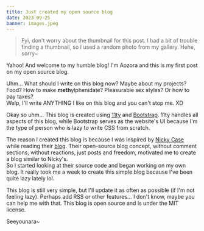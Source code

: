 ```yaml
---
title: Just created my open source blog
date: 2023-09-25
banner: images.jpeg
---
```

> Fyi, don't worry about the thumbnail for this post. I had a bit of trouble finding a thumbnail, so I used a random photo from my gallery. Hehe, sorry~

Yahoo!
And welcome to my humble blog!
I'm Aozora and this is my first post on my open source blog.

Uhm... What should I write on this blog now? Maybe about my projects? Food? How to make **meth**ylphenidate? Pleasurable sex styles? Or how to pay taxes? \
Welp, I'll write ANYTHING I like on this blog and you can't stop me. XD

Okay so uhm... This blog is created using [11ty](https://www.11ty.dev/) and [Bootstrap](https://getbootstrap.com/). 11ty handles all aspects of this blog, while Bootstrap serves as the website's UI because I'm the type of person who is lazy to write CSS from scratch.

The reason I created this blog is because I was inspired by [Nicky Case](https://ncase.me/) while reading their [blog](https://blog.ncase.me/). Their open-source blog concept, without comment sections, without reactions, just posts and freedom, motivated me to create a blog similar to Nicky's. \
So I started looking at their source code and began working on my own blog. It really took me a week to create this simple blog because I've been quite lazy lately lol.

This blog is still very simple, but I'll update it as often as possible (if I'm not feeling lazy). Perhaps add RSS or other features... I don't know, maybe you can help me with that. This blog is open source and is under the MIT license.

Seeyounara~